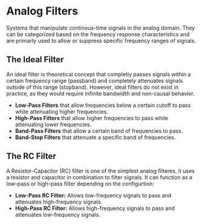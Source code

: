 # Analog Filters
Systems that manipulate continous-time signals in the analog domain. They can be categorized based on the frequency response characteristics and are primarly used to allow or suppress specific frequency ranges of signals.

## The Ideal Filter
An ideal filter is theoretical concept that completly passes signals within a certain frequency range (passband) and completely attenuates signals outside of this range (stopband). However, ideal filters do not exist in practice, as they would require infinite bandwidth and non-causal behavior.

- **Low-Pass Filters** that allow frequencies below a certain cutoff to pass while attenuating higher frequencies.
- **High-Pass Filters** that allow higher frequencies to pass while attenuating lower frequencies.
- **Band-Pass Filters** that allow a certain band of frequencies to pass.
- **Band-Stop Filters** that attenuate a specific band of frequencies.

## The RC Filter
A Resistor-Capacitor (RC) filter is one of the simplest analog filteres, it uses a resistor and capacitor in combination to filter signals. It can function as a low-pass or high-pass filter depending on the configurtion:
- **Low-Pass RC Filter:** Allows low-frequency signals to pass and attenuates high-frequency signals.
- **High-Pass RC Filter:** Allows high-frequency signals to pass and attenuates low-frequency signals.

